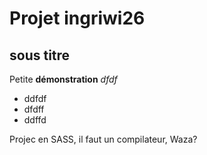 # Projet ingriwi26
## sous titre

Petite **démonstration** *dfdf*

- ddfdf
- dfdff
- ddffd

Projec en SASS, il faut un compilateur, Waza?